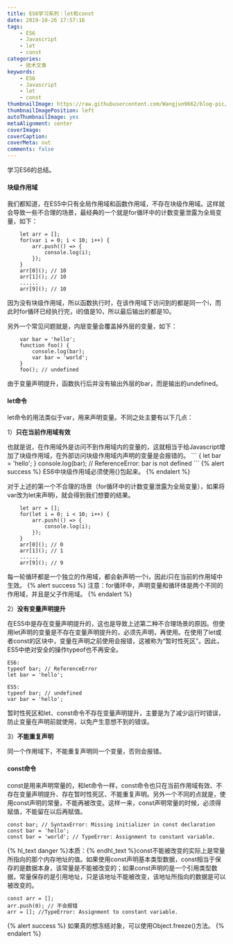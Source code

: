 ```yaml
---
title: ES6学习系列：let和const
date: 2019-10-26 17:57:16
tags:
    - ES6
    - Javascript
    - let
    - const
categories:
    - 技术文章
keywords:
    - ES6
    - Javascript
    - let
    - const
thumbnailImage: https://raw.githubusercontent.com/Wangjun9662/blog-pic/master/images/es6.jpeg
thumbnailImagePosition: left
autoThumbnailImage: yes
metaAlignment: center
coverImage:
coverCaption:
coverMeta: out
comments: false
---
```

<p>
学习ES6的总结。
<br>
<!-- excerpt -->
</p>

#### 块级作用域
我们都知道，在ES5中只有全局作用域和函数作用域，不存在块级作用域。这样就会导致一些不合理的场景，最经典的一个就是for循环中的计数变量泄露为全局变量，如下：
```
    let arr = [];
    for(var i = 0; i < 10; i++) {
        arr.push(() => {
            console.log(i);
        });
    }
    arr[0](); // 10
    arr[1](); // 10
    ......
    arr[9](); // 10
```
因为没有块级作用域，所以函数执行时，在该作用域下访问到的都是同一个i，而此时for循环已经执行完，i的值是10，所以最后输出的都是10。

另外一个常见问题就是，内层变量会覆盖掉外层的变量，如下：
```
    var bar = 'hello';
    function foo() {
        console.log(bar);
        var bar = 'world';
    }
    foo(); // undefined
```
由于变量声明提升，函数执行后并没有输出外层的bar，而是输出的undefined。

#### let命令
let命令的用法类似于var，用来声明变量。不同之处主要有以下几点：

1）**只在当前作用域有效**

<p>也就是说，在作用域外是访问不到作用域内的变量的，这就相当于给Javascript增加了块级作用域，在外部访问块级作用域内声明的变量是会报错的。
```
{
    let bar = 'hello';
}
console.log(bar); // ReferenceError: bar is not defined
```
{% alert success %}
ES6中块级作用域必须使用{}包起来。
{% endalert %}

对于上述的第一个不合理的场景（for循环中的计数变量泄露为全局变量），如果将var改为let来声明i，就会得到我们想要的结果。
```
    let arr = [];
    for(let i = 0; i < 10; i++) {
        arr.push(() => {
            console.log(i);
        });
    }
    arr[0](); // 0
    arr[1](); // 1
    ......
    arr[9](); // 9
```
每一轮循环都是一个独立的作用域，都会新声明一个i，因此i只在当前的作用域中生效。
{% alert success %}
注意：for循环中，声明变量和循环体是两个不同的作用域，并且是父子作用域。
{% endalert %}
</p>

2）**没有变量声明提升**

<p>
在ES5中是存在变量声明提升的，这也是导致上述第二种不合理场景的原因。但使用let声明的变量是不存在变量声明提升的，必须先声明，再使用。在使用了let或者const的区块中，变量在声明之前使用会报错，这被称为“暂时性死区”。因此，ES5中绝对安全的操作typeof也不再安全。

```
ES6:
typeof bar; // ReferenceError
let bar = 'hello';

ES5:
typeof bar; // undefined
var bar = 'hello';
```
暂时性死区和let、const命令不存在变量声明提升，主要是为了减少运行时错误，防止变量在声明前就使用，以免产生意想不到的错误。</p>

3）**不能重复声明**

同一个作用域下，不能重复声明同一个变量，否则会报错。

#### const命令

<p>const是用来声明常量的，和let命令一样，const命令也只在当前作用域有效、不存在变量声明提升、存在暂时性死区、不能重复声明。另外一个不同的点就是，使用const声明的常量，不能再被改变。这样一来，const声明常量的时候，必须得赋值，不能留在以后再赋值。</p>

```
const bar; // SyntaxError: Missing initializer in const declaration
const bar = 'hello';
const bar = 'world'; // TypeError: Assignment to constant variable.
```
{% hl_text danger %}本质：{% endhl_text %}const不能被改变的实际上是常量所指向的那个内存地址的值。如果使用const声明基本类型数据，const相当于保存的是数据本身，该常量是不能被改变的；如果const声明的是一个引用类型数据，常量保存的是引用地址，只是该地址不能被改变，该地址所指向的数据是可以被改变的。

```
const arr = [];
arr.push(0); // 不会报错
arr = []; //TypeError: Assignment to constant variable.
```
{% alert success %}
如果真的想冻结对象，可以使用Object.freeze()方法。
{% endalert %}